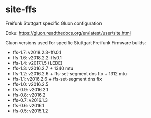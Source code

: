 site-ffs
========

Freifunk Stuttgart specific Gluon configuration


Doku: https://gluon.readthedocs.org/en/latest/user/site.html

Gluon versions used for specific Stuttgart Freifunk Firmware builds:
* ffs-1.7: v2018.2.3-ffs0.1
* ffs-1.6: v2018.2.2-ffs0.1
* ffs-1.4: v2017.1.5 (LEDE)
* ffs-1.3: v2016.2.7 + 1340 mtu
* ffs-1.2: v2016.2.6 + ffs-set-segment dns fix + 1312 mtu
* ffs-1.1: v2016.2.6 + ffs-set-segment dns fix
* ffs-1.0: v2016.2.5
* ffs-0.9: v2016.2.1
* ffs-0.8: v2016.2
* ffs-0.7: v2016.1.3
* ffs-0.6: v2016.1
* ffs-0.5: v2015.1.2
